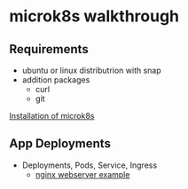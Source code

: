 # microk8s walkthrough

## Requirements
- ubuntu or linux distributrion with snap
- addition packages
  - curl
  - git

[Installation of microk8s](install-microk8s-addons.md)

## App Deployments
- Deployments, Pods, Service, Ingress
  - [nginx webserver example](test-my-webserver.md)

